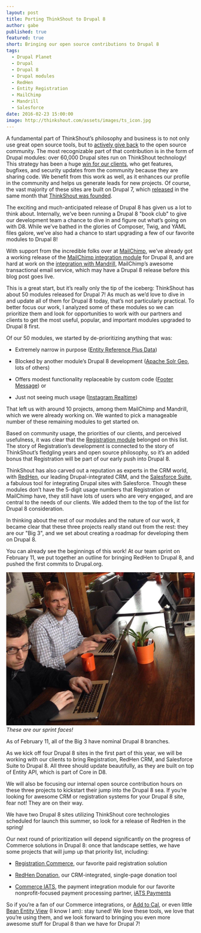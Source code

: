 ```yaml
---
layout: post
title: Porting ThinkShout to Drupal 8
author: gabe
published: true
featured: true
short: Bringing our open source contributions to Drupal 8
tags:
  - Drupal Planet
  - Drupal
  - Drupal 8
  - Drupal modules
  - RedHen
  - Entity Registration
  - MailChimp
  - Mandrill
  - Salesforce
date: 2016-02-23 15:00:00
image: http://thinkshout.com/assets/images/ts_icon.jpg
---
```


A fundamental part of ThinkShout’s philosophy and business is to not only use great open source tools, but to [actively give back](http://thinkshout.com/blog/2015/03/the-how-and-why-of-open-source/) to the open source community. The most recognizable part of that contribution is in the form of Drupal modules: over 60,000 Drupal sites run on ThinkShout technology! This strategy has been a huge [win for our clients](http://thinkshout.com/blog/2014/09/small-business-of-nonprofits/), who get features, bugfixes, and security updates from the community because they are sharing code. We benefit from this work as well, as it enhances our profile in the community and helps us generate leads for new projects. Of course, the vast majority of these sites are built on Drupal 7, which [released](https://www.drupal.org/drupal-7-released) in the same month that [ThinkShout was founded](http://thinkshout.com/blog/2016/01/five-years/).

The exciting and much-anticipated release of Drupal 8 has given us a lot to think about. Internally, we’ve been running a Drupal 8 "book club" to give our development team a chance to dive in and figure out what’s going on with D8. While we’ve bathed in the glories of Composer, Twig, and YAML files galore, we’ve also had a chance to start upgrading a few of our favorite modules to Drupal 8!

With support from the incredible folks over at [MailChimp](http://mailchimp.com/), we’ve already got a working release of the [MailChimp integration module](https://www.drupal.org/project/mailchimp) for Drupal 8, and are hard at work on the [integration with Mandrill](https://www.drupal.org/project/mandrill), MailChimp’s awesome transactional email service, which may have a Drupal 8 release before this blog post goes live.

This is a great start, but it’s really only the tip of the iceberg: ThinkShout has about 50 modules released for Drupal 7! As much as we’d love to dive in and update all of them for Drupal 8 today, that’s not particularly practical. To better focus our work, I analyzed some of these modules so we can prioritize them and look for opportunities to work with our partners and clients to get the most useful, popular, and important modules upgraded to Drupal 8 first.

Of our 50 modules, we started by de-prioritizing anything that was:

* Extremely narrow in purpose ([Entity Reference Plus Data](https://www.drupal.org/project/er_plus))

* Blocked by another module’s Drupal 8 development ([Apache Solr Geo](https://www.drupal.org/project/apachesolr_geo), lots of others)

* Offers modest functionality replaceable by custom code ([Footer Message](https://www.drupal.org/project/footer_message)) or

* Just not seeing much usage ([Instagram Realtime](https://www.drupal.org/project/instagram))

That left us with around 10 projects, among them MailChimp and Mandrill, which we were already working on. We wanted to pick a manageable number of these remaining modules to get started on.

Based on community usage, the priorities of our clients, and perceived usefulness, it was clear that the [Registration module](https://www.drupal.org/project/registration) belonged on this list. The story of Registration’s development is connected to the story of ThinkShout’s fledgling years and open source philosophy, so it’s an added bonus that Registration will be part of our early push into Drupal 8.

ThinkShout has also carved out a reputation as experts in the CRM world, with [RedHen](https://www.drupal.org/project/redhen), our leading Drupal-integrated CRM, and the [Salesforce Suite](https://www.drupal.org/project/salesforce), a fabulous tool for integrating Drupal sites with Salesforce. Though these modules don’t have the 5-digit usage numbers that Registration or MailChimp have, they still have lots of users who are very engaged, and are central to the needs of our clients. We added them to the top of the list for Drupal 8 consideration.

In thinking about the rest of our modules and the nature of our work, it became clear that these three projects really stand out from the rest: they are our "Big 3", and we set about creating a roadmap for developing them on Drupal 8.

You can already see the beginnings of this work! At our team sprint on February 11, we put together an outline for bringing RedHen to Drupal 8, and pushed the first commits to Drupal.org.

![porting-thinkshout.jpg](/assets/images/blog/porting-thinkshout.jpg)
*These are our sprint faces!*

As of February 11, all of the Big 3 have nominal Drupal 8 branches.

As we kick off four Drupal 8 sites in the first part of this year, we will be working with our clients to bring Registration, RedHen CRM, and Salesforce Suite to Drupal 8. All three should update beautifully, as they are built on top of Entity API, which is part of Core in D8.

We will also be focusing our internal open source contribution hours on these three projects to kickstart their jump into the Drupal 8 sea. If you’re looking for awesome CRM or registration systems for your Drupal 8 site, fear not! They are on their way.

We have two Drupal 8 sites utilizing ThinkShout core technologies scheduled for launch this summer, so look for a release of RedHen in the spring!

Our next round of prioritization will depend significantly on the progress of Commerce solutions in Drupal 8: once that landscape settles, we have some projects that will jump up that priority list, including:

* [Registration Commerce](https://www.drupal.org/project/registration_commerce), our favorite paid registration solution

* [RedHen Donation](https://www.drupal.org/project/redhen_donation), our CRM-integrated, single-page donation tool

* [Commerce IATS](https://www.drupal.org/project/commerce_iats), the payment integration module for our favorite nonprofit-focused payment processing partner, [iATS Payments](http://home.iatspayments.com/) 

So if you’re a fan of our Commerce integrations, or [Add to Cal](https://www.drupal.org/project/addtocal), or even little [Bean Entity View](https://www.drupal.org/project/bean_entity_view) (I know I am): stay tuned! We love these tools, we love that you’re using them, and we look forward to bringing you even more awesome stuff for Drupal 8 than we have for Drupal 7!

